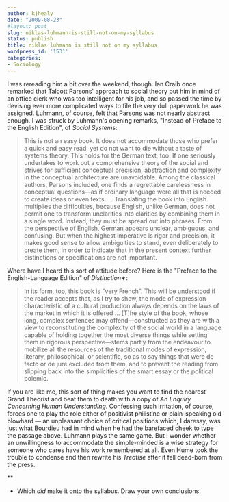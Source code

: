 ```yaml
---
author: kjhealy
date: "2009-08-23"
#layout: post
slug: niklas-luhmann-is-still-not-on-my-syllabus
status: publish
title: niklas luhmann is still not on my syllabus
wordpress_id: '1531'
categories:
- Sociology
---
```


I was rereading him a bit over the weekend, though. Ian Craib once remarked that Talcott Parsons' approach to social theory put him in mind of an office clerk who was too intelligent for his job, and so passed the time by devising ever more complicated ways to file the very dull paperwork he was assigned. Luhmann, of course, felt that Parsons was not nearly abstract enough. I was struck by Luhmann's opening remarks, "Instead of Preface to the English Edition", of *Social Systems*:

> This is not an easy book. It does not accommodate those who prefer a quick and easy read, yet do not want to die without a taste of systems theory. This holds for the German text, too. If one seriously undertakes to work out a comprehensive theory of the social and strives for sufficient conceptual precision, abstraction and complexity in the conceptual architecture are unavoidable. Among the classical authors, Parsons included, one finds a regrettable carelessness in conceptual questions—as if ordinary language were all that is needed to create ideas or even texts. ... Translating the book into English multiplies the difficulties, because English, unlike German, does not permit one to transform unclarities into clarities by combining them in a single word. Instead, they must be spread out into phrases. From the perspective of English, German appears unclear, ambiguous, and confusing. But when the highest imperative is rigor and precision, it makes good sense to allow ambiguities to stand, even deliberately to create them, in order to indicate that in the present context further distinctions or specifications are not important.

Where have I heard this sort of attitude before? Here is the "Preface to the English-Language Edition" of *Distinction*&lowast;:

> In its form, too, this book is "very French". This will be understood if the reader accepts that, as I try to show, the mode of expression characteristic of a cultural production always depends on the laws of the market in which it is offered … [T]he style of the book, whose long, complex sentences may offend—constructed as they are with a view to reconstituting the complexity of the social world in a language capable of holding together the most diverse things while setting them in rigorous perspective—stems partly from the endeavour to mobilize all the resources of the traditional modes of expression, literary, philosophical, or scientific, so as to say things that were de facto or de jure excluded from them, and to prevent the reading from slipping back into the simplicities of the smart essay or the political polemic.

If you are like me, this sort of thing makes you want to find the nearest Grand Theorist and beat them to death with a copy of *An Enquiry Concerning Human Understanding*. Confessing such irritation, of course, forces one to play the role either of positivist philistine or plain-speaking old blowhard — an unpleasant choice of critical positions which, I daresay, was just what Bourdieu had in mind when he had the barefaced cheek to type the passage above. Luhmann plays the same game. But I wonder whether an unwillingness to accommodate the simple-minded is a wise strategy for someone who cares have his work remembered at all. Even Hume took the trouble to condense and then rewrite his *Treatise* after it fell dead-born from the press.

**

-   Which *did* make it onto the syllabus. Draw your own conclusions.

